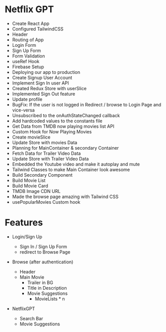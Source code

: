# Netflix GPT

- Create React App
- Configured TailwindCSS
- Header
- Routing of App
- Login Form
- Sign Up Form
- Form Validation
- useRef Hook
- Firebase Setup
- Deploying our app to production
- Create Signup User Account
- Implement Sign In user API
- Created Redux Store with userSlice
- Implemented Sign Out feature
- Update profile 
- BugFix: If the user is not logged in Redirect / browse to Login Page and vice-versa
- Unsubscribed to the onAuthStateChanged callback
- Add hardcoded values to the constants file
- Get Data from TMDB now playing movies list API
- Custom Hook for Now Playing Movies
- Create movieSlice
- Update Store with movies Data
- Planning for MainContainer & secondary Container
- Fetch Data for Trailer Video Data
- Update Store with Trailer Video Data
- Embedded the Youtube video and make it autoplay and mute
- Tailwind Classes to make Main Container look awesome
- Build Secondary Component
- Build Movie List
- Build Movie Card
- TMDB Image CDN URL
- Made the browse page amazing with Tailwind CSS
- usePopularMovies Custom hook

# Features
- Login/Sign Up
    - Sign In / Sign Up Form
    - redirect to Browse Page
- Browse (after authentication)
    - Header
    - Main Movie
        - Trailer in BG
        - Title in Description
        - Movie Suggestions
            - MovieLists * n

- NetflixGPT
    - Search Bar
    - Movie Suggestions